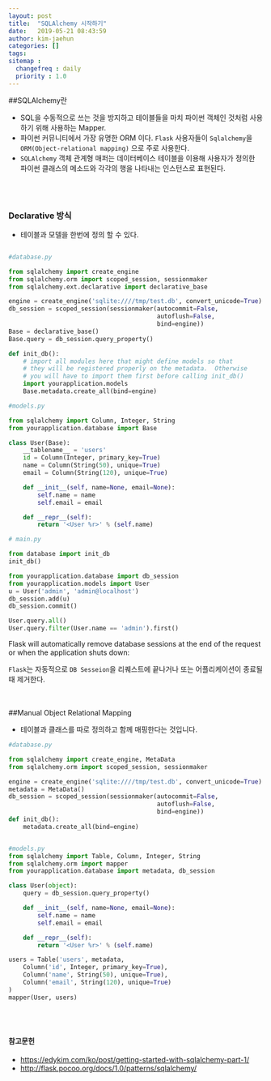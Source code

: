 ```yaml
---
layout: post
title:  "SQLAlchemy 시작하기"
date:   2019-05-21 08:43:59
author: kim-jaehun
categories: []
tags:
sitemap :
  changefreq : daily
  priority : 1.0
---
```


##SQLAlchemy란

* SQL을 수동적으로 쓰는 것을 방지하고 테이블들을 마치 파이썬 객체인 것처럼 사용하기 위해 사용하는 Mapper.
* 파이썬 커뮤니티에서 가장 유명한 ORM 이다. `Flask` 사용자들이 `Sqlalchemy`을 `ORM(Object-relational mapping)` 으로 주로 사용한다.
* `SQLAlchemy` 객체 관계형 매퍼는 데이터베이스 테이블을 이용해 사용자가 정의한 파이썬 클래스의 메소드와 각각의 행을 나타내는 인스턴스로 표현된다.


<br><br>
### Declarative 방식
* 테이블과 모델을 한번에 정의 할 수 있다.
``` python

#database.py

from sqlalchemy import create_engine
from sqlalchemy.orm import scoped_session, sessionmaker
from sqlalchemy.ext.declarative import declarative_base

engine = create_engine('sqlite:////tmp/test.db', convert_unicode=True)
db_session = scoped_session(sessionmaker(autocommit=False,
                                         autoflush=False,
                                         bind=engine))
Base = declarative_base()
Base.query = db_session.query_property()

def init_db():
    # import all modules here that might define models so that
    # they will be registered properly on the metadata.  Otherwise
    # you will have to import them first before calling init_db()
    import yourapplication.models
    Base.metadata.create_all(bind=engine)
```

```python
#models.py

from sqlalchemy import Column, Integer, String
from yourapplication.database import Base

class User(Base):
    __tablename__ = 'users'
    id = Column(Integer, primary_key=True)
    name = Column(String(50), unique=True)
    email = Column(String(120), unique=True)

    def __init__(self, name=None, email=None):
        self.name = name
        self.email = email

    def __repr__(self):
        return '<User %r>' % (self.name)
```
``` python
# main.py

from database import init_db
init_db()

from yourapplication.database import db_session
from yourapplication.models import User
u = User('admin', 'admin@localhost')
db_session.add(u)
db_session.commit()

User.query.all()
User.query.filter(User.name == 'admin').first()
```

Flask will automatically remove database sessions at the end of the request or when the application shuts down:

`Flask`는 자동적으로 `DB Sesseion`을 리퀘스트에 끝나거나 또는 어플리케이션이 종료될때 제거한다.


<br><br>
##Manual  Object Relational Mapping
* 테이블과 클래스를 따로 정의하고 함께 매핑한다는 것입니다.

```Python
#database.py

from sqlalchemy import create_engine, MetaData
from sqlalchemy.orm import scoped_session, sessionmaker

engine = create_engine('sqlite:////tmp/test.db', convert_unicode=True)
metadata = MetaData()
db_session = scoped_session(sessionmaker(autocommit=False,
                                         autoflush=False,
                                         bind=engine))
def init_db():
    metadata.create_all(bind=engine)
```

```python

#models.py
from sqlalchemy import Table, Column, Integer, String
from sqlalchemy.orm import mapper
from yourapplication.database import metadata, db_session

class User(object):
    query = db_session.query_property()

    def __init__(self, name=None, email=None):
        self.name = name
        self.email = email

    def __repr__(self):
        return '<User %r>' % (self.name)

users = Table('users', metadata,
    Column('id', Integer, primary_key=True),
    Column('name', String(50), unique=True),
    Column('email', String(120), unique=True)
)
mapper(User, users)
```




<br><br>
#### 참고문헌
* https://edykim.com/ko/post/getting-started-with-sqlalchemy-part-1/
* http://flask.pocoo.org/docs/1.0/patterns/sqlalchemy/

